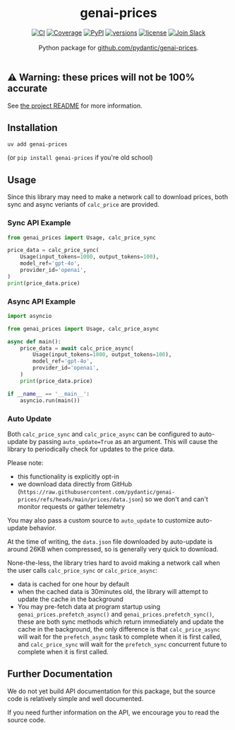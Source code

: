 <div align="center">
  <h1>genai-prices</h1>
</div>
<div align="center">
  <a href="https://github.com/pydantic/genai-prices/actions/workflows/ci.yml?query=branch%3Amain"><img src="https://github.com/pydantic/genai-prices/actions/workflows/ci.yml/badge.svg?event=push" alt="CI"></a>
  <a href="https://coverage-badge.samuelcolvin.workers.dev/redirect/pydantic/genai-prices"><img src="https://coverage-badge.samuelcolvin.workers.dev/pydantic/genai-prices.svg" alt="Coverage"></a>
  <a href="https://pypi.python.org/pypi/genai-prices"><img src="https://img.shields.io/pypi/v/genai-prices.svg" alt="PyPI"></a>
  <a href="https://github.com/pydantic/genai-prices"><img src="https://img.shields.io/pypi/pyversions/genai-prices.svg" alt="versions"></a>
  <a href="https://github.com/pydantic/genai-prices/blob/main/LICENSE"><img src="https://img.shields.io/github/license/pydantic/genai-prices.svg" alt="license"></a>
  <a href="https://logfire.pydantic.dev/docs/join-slack/"><img src="https://img.shields.io/badge/Slack-Join%20Slack-4A154B?logo=slack" alt="Join Slack" /></a>
</div>

<br/>
<div align="center">
  Python package for <a href="https://github.com/pydantic/genai-prices">github.com/pydantic/genai-prices</a>.
</div>
<br/>

## ⚠️ Warning: these prices will not be 100% accurate

See [the project README](https://github.com/pydantic/genai-prices) for more information.

## Installation

```bash
uv add genai-prices
```

(or `pip install genai-prices` if you're old school)

## Usage

Since this library may need to make a network call to download prices, both sync and async veriants of `calc_price` are provided.

### Sync API Example

```python
from genai_prices import Usage, calc_price_sync

price_data = calc_price_sync(
    Usage(input_tokens=1000, output_tokens=100),
    model_ref='gpt-4o',
    provider_id='openai',
)
print(price_data.price)
```

### Async API Example

```python
import asyncio

from genai_prices import Usage, calc_price_async

async def main():
    price_data = await calc_price_async(
        Usage(input_tokens=1000, output_tokens=100),
        model_ref='gpt-4o',
        provider_id='openai',
    )
    print(price_data.price)

if __name__ == '__main__':
    asyncio.run(main())
```

### Auto Update

Both `calc_price_sync` and `calc_price_async` can be configured to auto-update by passing `auto_update=True` as an argument.
This will cause the library to periodically check for updates to the price data.

Please note:
* this functionality is explicitly opt-in
* we download data directly from GitHub (`https://raw.githubusercontent.com/pydantic/genai-prices/refs/heads/main/prices/data.json`) so we don't and can't monitor requests or gather telemetry

You may also pass a custom source to `auto_update` to customize auto-update behavior.

At the time of writing, the `data.json` file
downloaded by auto-update is around 26KB when compressed, so is generally very quick to download.

None-the-less, the library tries hard to avoid making a network call when the user calls
`calc_price_sync` or `calc_price_async`:

* data is cached for one hour by default
* when the cached data is 30minutes old, the library will attempt to update the cache in the background
* You may pre-fetch data at program startup using `genai_prices.prefetch_async()` and `genai_prices.prefetch_sync()`,
  these are both sync methods which return immediately and update the cache in the background, the only difference is that
  `calc_price_async` will wait for the `prefetch_async` task to complete when it is first called, and `calc_price_sync` will wait for the `prefetch_sync` concurrent future to complete when it is first called.

## Further Documentation

We do not yet build API documentation for this package, but the source code is relatively simple and well documented.

If you need further information on the API, we encourage you to read the source code.
